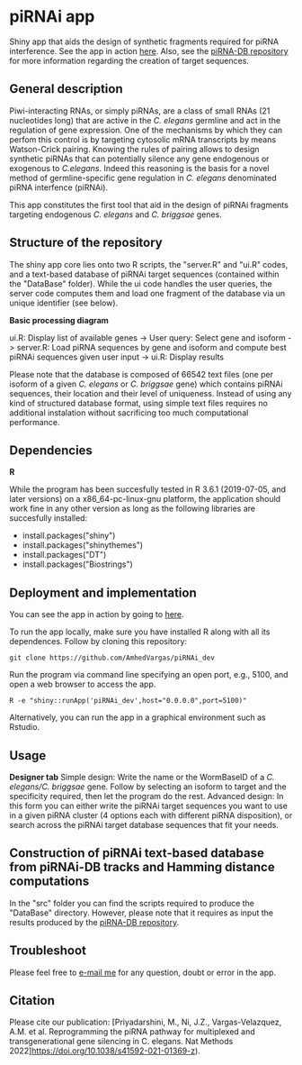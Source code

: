 # piRNAi app
Shiny app that aids the design of synthetic fragments required for piRNA interference. See the app in action [here](https://wormbuilder.dev/piRNAi_dev/). Also, see the [piRNA-DB repository](https://github.com/AmhedVargas/piRNAi-DB) for more information regarding the creation of target sequences.

## General description
Piwi-interacting RNAs, or simply piRNAs, are a class of small RNAs (21 nucleotides long) that are active in the *C. elegans* germline and act in the regulation of gene expression. One of the mechanisms by which they can perfom this control is by targeting cytosolic mRNA transcripts by means Watson-Crick pairing. Knowing the rules of pairing allows to design synthetic piRNAs that can potentially silence any gene endogenous or exogenous to *C.elegans*. Indeed this reasoning is the basis for a novel method of germline-specific gene regulation in *C. elegans* denominated piRNA interfence (piRNAi).

This app constitutes the first tool that aid in the design of piRNAi fragments targeting endogenous *C. elegans* and *C. briggsae* genes. 

## Structure of the repository
The shiny app core lies onto two R scripts, the "server.R" and "ui.R" codes, and a text-based database of piRNAi target sequences (contained within the "DataBase" folder). While the ui code handles the user queries, the server code computes them and load one fragment of the database via un unique identifier (see below).

**Basic processing diagram**

ui.R: Display list of available genes -> User query: Select gene and isoform -> server.R: Load piRNA sequences by gene and isoform and compute best piRNAi sequences given user input -> ui.R: Display results

Please note that the database is composed of 66542 text files (one per isoform of a given *C. elegans* or *C. briggsae* gene) which contains piRNAi sequences, their location and their level of uniqueness. Instead of using any kind of structured database format, using simple text files requires no additional instalation without sacrificing too much computational performance.

## Dependencies
**R**

While the program has been succesfully tested in R 3.6.1 (2019-07-05, and later versions) on a x86_64-pc-linux-gnu platform, the application should work fine in any other version as long as the following libraries are succesfully installed:

*   install.packages("shiny")
*   install.packages("shinythemes")
*   install.packages("DT")
*   install.packages("Biostrings")

## Deployment and implementation
You can see the app in action by going to [here](https://wormbuilder.dev/piRNAi_dev/).

To run the app locally, make sure you have installed R along with all its dependences. Follow by cloning this repository:

`git clone https://github.com/AmhedVargas/piRNAi_dev`

Run the program via command line specifying an open port, e.g., 5100, and open a web browser to access the app.

`R -e "shiny::runApp('piRNAi_dev',host="0.0.0.0",port=5100)"`

Alternatively, you can run the app in a graphical environment such as Rstudio.

## Usage
**Designer tab**
Simple design: Write the name or the WormBaseID of a *C. elegans/C. briggsae* gene. Follow by selecting an isoform to target and the specificity required, then let the program do the rest.
Advanced design: In this form you can either write the piRNAi target sequences you want to use in a given piRNA cluster (4 options each with different piRNA disposition), or search across the piRNAi target database sequences that fit your needs.

## Construction of piRNAi text-based database from piRNAi-DB tracks and Hamming distance computations
In the "src" folder you can find the scripts required to produce the "DataBase" directory. However, please note that it requires as input the results produced by the [piRNA-DB repository](https://github.com/AmhedVargas/piRNAi-DB).
 
## Troubleshoot

Please feel free to [e-mail me](mailto:amhed.velazquez@kaust.edu.sa) for any question, doubt or error in the app.

## Citation
Please cite our publication:
[Priyadarshini, M., Ni, J.Z., Vargas-Velazquez, A.M. et al. Reprogramming the piRNA pathway for multiplexed and transgenerational gene silencing in C. elegans. Nat Methods 2022]https://doi.org/10.1038/s41592-021-01369-z).

